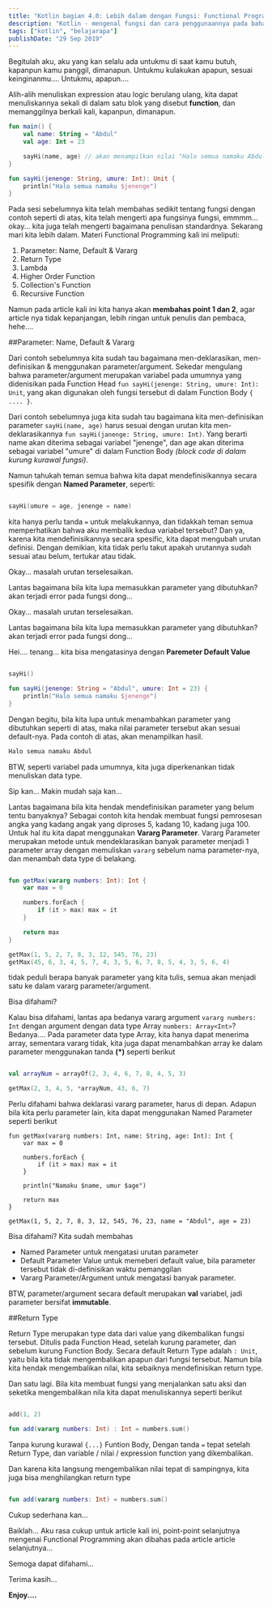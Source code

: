 ```yaml
---
title: "Kotlin bagian 4.0: Lebih dalam dengan Fungsi: Functional Programming"
description: "Kotlin - mengenal fungsi dan cara penggunaannya pada bahasa kotlin"
tags: ["kotlin", "belajarapa"]
publishDate: "29 Sep 2019"
---
```


Begitulah aku, aku yang kan selalu ada untukmu di saat kamu butuh, kapanpun kamu panggil, dimanapun. Untukmu kulakukan apapun, sesuai keinginanmu.... Untukmu, apapun....

Alih-alih menuliskan expression atau logic berulang ulang, kita dapat menuliskannya sekali di dalam satu blok yang disebut **function**, dan memanggilnya berkali kali, kapanpun, dimanapun.

```kotlin
fun main() {
	val name: String = "Abdul"
	val age: Int = 23

	sayHi(name, age) // akan menampilkan nilai "Halo semua namaku Abdul"
}

fun sayHi(jenenge: String, umure: Int): Unit {
	println("Halo semua namaku $jenenge")
}
```

Pada sesi sebelumnya kita telah membahas sedikit tentang fungsi dengan contoh seperti di atas, kita telah mengerti apa fungsinya fungsi, emmmm... okay... kita juga telah mengerti bagaimana penulisan standardnya. Sekarang mari kita lebih dalam. Materi Functional Programming kali ini meliputi:

1. Parameter: Name, Default & Vararg
2. Return Type
3. Lambda
4. Higher Order Function
5. Collection's Function
6. Recursive Function

Namun pada article kali ini kita hanya akan **membahas point 1 dan 2**, agar article nya tidak kepanjangan, lebih ringan untuk penulis dan pembaca, hehe....

##Parameter: Name, Default & Vararg

Dari contoh sebelumnya kita sudah tau bagaimana men-deklarasikan, men-definisikan & menggunakan parameter/argument. Sekedar mengulang bahwa parameter/argument merupakan variabel pada umumnya yang didenisikan pada Function Head `fun sayHi(jenenge: String, umure: Int): Unit`, yang akan digunakan oleh fungsi tersebut di dalam Function Body `{ .... }`.

Dari contoh sebelumnya juga kita sudah tau bagaimana kita men-definisikan parameter `sayHi(name, age)` harus sesuai dengan urutan kita men-deklarasikannya `fun sayHi(janenge: String, umure: Int)`. Yang berarti name akan diterima sebagai variabel "jenenge", dan age akan diterima sebagai variabel "umure" di dalam Function Body _(block code di dalam kurung kurawal fungsi)_.

Namun tahukah teman semua bahwa kita dapat mendefinisikannya secara spesifik dengan **Named Parameter**, seperti:

```kotlin

sayHi(umure = age, jenenge = name)

```

kita hanya perlu tanda `=` untuk melakukannya, dan tidakkah teman semua memperhatikan bahwa aku membalik kedua variabel tersebut? Dan ya, karena kita mendefinisikannya secara spesific, kita dapat mengubah urutan definisi. Dengan demikian, kita tidak perlu takut apakah urutannya sudah sesuai atau belum, tertukar atau tidak.

Okay... masalah urutan terselesaikan.

Lantas bagaimana bila kita lupa memasukkan parameter yang dibutuhkan? akan terjadi error pada fungsi dong...

Okay... masalah urutan terselesaikan.

Lantas bagaimana bila kita lupa memasukkan parameter yang dibutuhkan? akan terjadi error pada fungsi dong...

Hei.... tenang... kita bisa mengatasinya dengan **Paremeter Default Value**

```kotlin

sayHi()

fun sayHi(jenenge: String = "Abdul", umure: Int = 23) {
	println("Halo semua namaku $jenenge")
}
```

Dengan begitu, bila kita lupa untuk menambahkan parameter yang dibutuhkan seperti di atas, maka nilai parameter tersebut akan sesuai default-nya.
Pada contoh di atas, akan menampilkan hasil.

```kotlin
Halo semua namaku Abdul
```

BTW, seperti variabel pada umumnya, kita juga diperkenankan tidak menuliskan data type.

Sip kan... Makin mudah saja kan...

Lantas bagaimana bila kita hendak mendefinisikan parameter yang belum tentu banyaknya?
Sebagai contoh kita hendak membuat fungsi pemrosesan angka yang kadang angak yang diproses 5, kadang 10, kadang juga 100.
Untuk hal itu kita dapat menggunakan **Vararg Parameter**.
Vararg Parameter merupakan metode untuk mendeklarasikan banyak parameter menjadi 1 parameter array dengan memuliskan `vararg` sebelum nama parameter-nya, dan menambah data type di belakang.

```kotlin

fun getMax(vararg numbers: Int): Int {
	var max = 0

	numbers.forEach {
		if (it > max) max = it
	}

	return max
}

getMax(1, 5, 2, 7, 8, 3, 12, 545, 76, 23)
getMax(45, 6, 3, 4, 5, 7, 4, 3, 5, 6, 7, 8, 5, 4, 3, 5, 6, 4)
```

tidak peduli berapa banyak parameter yang kita tulis, semua akan menjadi satu ke dalam vararg parameter/argument.

Bisa difahami?

Kalau bisa difahami, lantas apa bedanya vararg argument `vararg numbers: Int` dengan argument dengan data type Array `numbers: Array<Int>`?
Bedanya.... Pada parameter data type Array, kita hanya dapat menerima array, sementara vararg tidak, kita juga dapat menambahkan array ke dalam parameter menggunakan tanda **(\*)** seperti berikut

```kotlin

val arrayNum = arrayOf(2, 3, 4, 6, 7, 8, 4, 5, 3)

getMax(2, 3, 4, 5, *arrayNum, 43, 6, 7)
```

Perlu difahami bahwa deklarasi vararg parameter, harus di depan. Adapun bila kita perlu parameter lain, kita dapat menggunakan Named Parameter seperti berikut

```
fun getMax(vararg numbers: Int, name: String, age: Int): Int {
	var max = 0

	numbers.forEach {
		if (it > max) max = it
	}

	println("Namaku $name, umur $age")

	return max
}

getMax(1, 5, 2, 7, 8, 3, 12, 545, 76, 23, name = "Abdul", age = 23)
```

Bisa difahami?
Kita sudah membahas

- Named Parameter untuk mengatasi urutan parameter
- Default Parameter Value untuk memeberi default value, bila parameter tersebut tidak di-definisikan waktu pemanggilan
- Vararg Parameter/Argument untuk mengatasi banyak parameter.

BTW, parameter/argument secara default merupakan **val** variabel, jadi parameter bersifat **immutable**.

##Return Type

Return Type merupakan type data dari value yang dikembalikan fungsi tersebut.
Ditulis pada Function Head, setelah kurung parameter, dan sebelum kurung Function Body.
Secara default Return Type adalah `: Unit`, yaitu bila kita tidak mengembalikan apapun dari fungsi tersebut.
Namun bila kita hendak mengembalikan nilai, kita sebaiknya mendefinisikan return type.

Dan satu lagi. Bila kita membuat fungsi yang menjalankan satu aksi dan seketika mengembalikan nila kita dapat menuliskannya seperti berikut

```kotlin

add(1, 2)

fun add(vararg numbers: Int) : Int = numbers.sum()
```

Tanpa kurung kurawal `{...}` Funtion Body, Dengan tanda `=` tepat setelah Return Type, dan variable / nilai / expression function yang dikembalikan.

Dan karena kita langsung mengembalikan nilai tepat di sampingnya, kita juga bisa menghilangkan return type

```kotlin

fun add(vararg numbers: Int) = numbers.sum()
```

Cukup sederhana kan...

Baiklah... Aku rasa cukup untuk article kali ini, point-point selanjutnya mengenai Functional Programming akan dibahas pada article article selanjutnya...

Semoga dapat difahami...

Terima kasih...

**Enjoy....**
